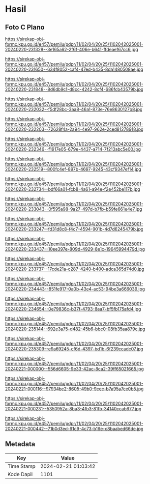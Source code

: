# Hasil

## Foto C Plano

https://sirekap-obj-formc.kpu.go.id/e457/pemilu/pdpr/11/02/04/20/25/1102042025001-20240220-231328--3e165a62-2f6f-406e-b641-ffdeaef67cc6.jpg

https://sirekap-obj-formc.kpu.go.id/e457/pemilu/pdpr/11/02/04/20/25/1102042025001-20240220-231650--634f8052-caf4-47ed-b435-8da1480508ae.jpg

https://sirekap-obj-formc.kpu.go.id/e457/pemilu/pdpr/11/02/04/20/25/1102042025001-20240220-231848--8d6db9c1-d8cc-4242-8cf4-686fcb43579b.jpg

https://sirekap-obj-formc.kpu.go.id/e457/pemilu/pdpr/11/02/04/20/25/1102042025001-20240220-232032--f5df28bc-3aa8-46a1-873e-76e8630127b8.jpg

https://sirekap-obj-formc.kpu.go.id/e457/pemilu/pdpr/11/02/04/20/25/1102042025001-20240220-232203--72628f4a-2a94-4e97-962e-2ced81278918.jpg

https://sirekap-obj-formc.kpu.go.id/e457/pemilu/pdpr/11/02/04/20/25/1102042025001-20240220-232346--f1917e05-679e-4437-a714-7f213abc5e00.jpg

https://sirekap-obj-formc.kpu.go.id/e457/pemilu/pdpr/11/02/04/20/25/1102042025001-20240220-232519--800fc4ef-897b-4697-9245-43cf9347ef14.jpg

https://sirekap-obj-formc.kpu.go.id/e457/pemilu/pdpr/11/02/04/20/25/1102042025001-20240220-232734--bdf66a01-fcb8-4a61-a94e-f2e452be117b.jpg

https://sirekap-obj-formc.kpu.go.id/e457/pemilu/pdpr/11/02/04/20/25/1102042025001-20240220-233043--0f595a98-9a27-497d-b7fb-b59fe661e4e7.jpg

https://sirekap-obj-formc.kpu.go.id/e457/pemilu/pdpr/11/02/04/20/25/1102042025001-20240220-233247--fd31d8c8-f4c7-4594-901b-4d7d6245479b.jpg

https://sirekap-obj-formc.kpu.go.id/e457/pemilu/pdpr/11/02/04/20/25/1102042025001-20240220-233437--10ee397e-809d-4929-8e1c-19645994479d.jpg

https://sirekap-obj-formc.kpu.go.id/e457/pemilu/pdpr/11/02/04/20/25/1102042025001-20240220-233737--17cde21a-c287-4240-b400-adca365d74d0.jpg

https://sirekap-obj-formc.kpu.go.id/e457/pemilu/pdpr/11/02/04/20/25/1102042025001-20240220-234443--851fe917-0a0b-43e4-ac53-94be3a666039.jpg

https://sirekap-obj-formc.kpu.go.id/e457/pemilu/pdpr/11/02/04/20/25/1102042025001-20240220-234654--0e79836c-b37f-4793-8aa7-bf5fb175afd4.jpg

https://sirekap-obj-formc.kpu.go.id/e457/pemilu/pdpr/11/02/04/20/25/1102042025001-20240220-235144--692e3a75-d482-45b6-bbc0-08fb35aa879c.jpg

https://sirekap-obj-formc.kpu.go.id/e457/pemilu/pdpr/11/02/04/20/25/1102042025001-20240220-235309--e9a69245-cf6d-4397-bd1b-6f239ccadc07.jpg

https://sirekap-obj-formc.kpu.go.id/e457/pemilu/pdpr/11/02/04/20/25/1102042025001-20240221-000000--556d6605-9e33-42ac-8ca2-39ff65021665.jpg

https://sirekap-obj-formc.kpu.go.id/e457/pemilu/pdpr/11/02/04/20/25/1102042025001-20240221-000116--97934bc2-8605-49b0-9cec-b7a95a7ce0b5.jpg

https://sirekap-obj-formc.kpu.go.id/e457/pemilu/pdpr/11/02/04/20/25/1102042025001-20240221-000231--5350952a-8ba3-4fb3-81fb-34140ccab677.jpg

https://sirekap-obj-formc.kpu.go.id/e457/pemilu/pdpr/11/02/04/20/25/1102042025001-20240221-000442--71b0d3ed-91c9-4c73-b16e-c8baabed66de.jpg


## Metadata

| Key        | Value               |
| ---------- | ------------------- |
| Time Stamp | 2024-02-21 01:03:42 |
| Kode Dapil | 1101                |



